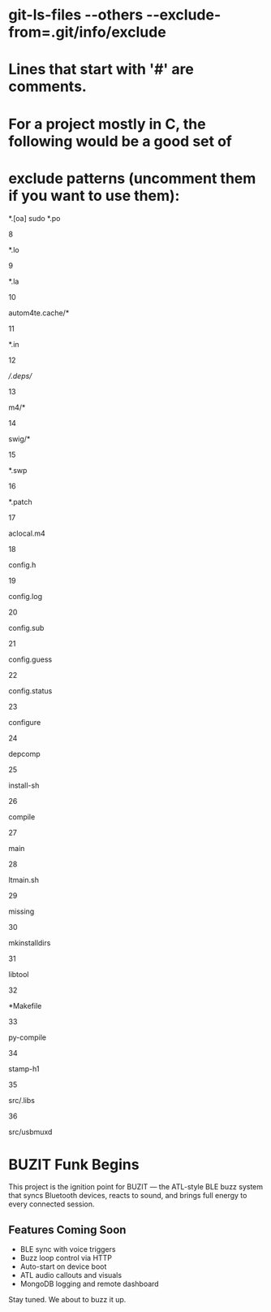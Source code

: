 # git-ls-files --others --exclude-from=.git/info/exclude
# Lines that start with '#' are comments.
# For a project mostly in C, the following would be a good set of
# exclude patterns (uncomment them if you want to use them):
*.[oa]
sudo *.po

8

*.lo

9

*.la

10

autom4te.cache/*

11

*.in

12

*/.deps/*

13

m4/*

14

swig/*

15

*.swp

16

*.patch

17

aclocal.m4

18

config.h

19

config.log

20

config.sub

21

config.guess

22

config.status

23

configure

24

depcomp

25

install-sh

26

compile

27

main

28

ltmain.sh

29

missing

30

mkinstalldirs

31

libtool

32

*Makefile

33

py-compile

34

stamp-h1

35

src/.libs

36

src/usbmuxd

# BUZIT Funk Begins

This project is the ignition point for BUZIT — the ATL-style BLE buzz system that syncs Bluetooth devices, reacts to sound, and brings full energy to every connected session.

## Features Coming Soon
- BLE sync with voice triggers
- Buzz loop control via HTTP
- Auto-start on device boot
- ATL audio callouts and visuals
- MongoDB logging and remote dashboard

Stay tuned. We about to buzz it up.
